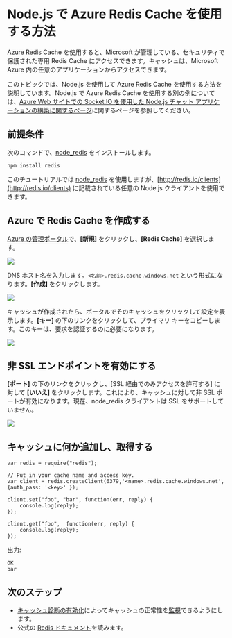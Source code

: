 <properties 
   pageTitle="Node.js で Azure Redis Cache を使用する方法" 
   description="Node.js と node_redis を使用して Azure Redis Cache を使用します。" 
   services="redis-cache" 
   documentationCenter="" 
   authors="MikeWasson" 
   manager="wpickett" 
   editor=""/>

<tags
   ms.service="cache"
   ms.devlang="nodejs"
   ms.topic="article"
   ms.tgt_pltfrm="cache-redis"
   ms.workload="required" 
   ms.date="02/23/2015"
   ms.author="mwasson"/>

# Node.js で Azure Redis Cache を使用する方法 

Azure Redis Cache を使用すると、Microsoft が管理している、セキュリティで保護された専用 Redis Cache にアクセスできます。キャッシュは、Microsoft Azure 内の任意のアプリケーションからアクセスできます。

このトピックでは、Node.js を使用して Azure Redis Cache を使用する方法を説明しています。Node,js で Azure Redis Cache を使用する別の例については、[Azure Web サイトでの Socket.IO を使用した Node.js チャット アプリケーションの構築に関するページ][]に関するページを参照してください。


## 前提条件

次のコマンドで、[node_redis](https://github.com/mranney/node_redis) をインストールします。

    npm install redis

このチュートリアルでは [node_redis](https://github.com/mranney/node_redis) を使用しますが、[http://redis.io/clients](http://redis.io/clients) に記載されている任意の Node.js クライアントを使用できます。

## Azure で Redis Cache を作成する

[Azure の管理ポータル](http://go.microsoft.com/fwlink/?LinkId=398536)で、**[新規]** をクリックし、**[Redis Cache]** を選択します。 

  ![][1]

DNS ホスト名を入力します。`<名前>.redis.cache.windows.net` という形式になります。**[作成]** をクリックします。

  ![][2]


キャッシュが作成されたら、ポータルでそのキャッシュをクリックして設定を表示します。**[キー]** の下のリンクをクリックして、プライマリ キーをコピーします。このキーは、要求を認証するのに必要になります。

  ![][4]


## 非 SSL エンドポイントを有効にする


**[ポート]** の下のリンクをクリックし、[SSL 経由でのみアクセスを許可する] に対して **[いいえ]** をクリックします。これにより、キャッシュに対して非 SSL ポートが有効になります。現在、node_redis クライアントは SSL をサポートしていません。

  ![][3]


## キャッシュに何か追加し、取得する

	var redis = require("redis");
	
    // Put in your cache name and access key.
	var client = redis.createClient(6379,'<name>.redis.cache.windows.net', {auth_pass: '<key>' });
	
	client.set("foo", "bar", function(err, reply) {
	    console.log(reply);
	});
	
	client.get("foo",  function(err, reply) {
	    console.log(reply);
	});
    

出力:

	OK
	bar


## 次のステップ

- [キャッシュ診断の有効化](https://msdn.microsoft.com/library/azure/dn763945.aspx#EnableDiagnostics)によってキャッシュの正常性を[監視](https://msdn.microsoft.com/library/azure/dn763945.aspx)できるようにします。 
- 公式の [Redis ドキュメント](http://redis.io/documentation)を読みます。


<!--Image references-->
[1]: ./media/cache-java-get-started/cache01.png
[2]: ./media/cache-java-get-started/cache02.png
[3]: ./media/cache-java-get-started/cache03.png
[4]: ./media/cache-java-get-started/cache04.png

[Azure Web サイトでの Socket.IO を使用した Node.js チャット アプリケーションの構築に関するページ]: web-sites-nodejs-chat-app-socketio.md


<!--HONumber=49-->